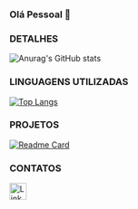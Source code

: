 ### Olá Pessoal 👋

### DETALHES

![Anurag's GitHub stats](https://github-readme-stats.vercel.app/api?username=rafaelmsantiago&show_icons=true&theme=tokyonight)

### LINGUAGENS UTILIZADAS 

[![Top Langs](https://github-readme-stats.vercel.app/api/top-langs/?username=rafaelmsantiago&langs_count=8)](https://github.com/anuraghazra/github-readme-stats)

### PROJETOS

[![Readme Card](https://github-readme-stats.vercel.app/api/pin/?username=rafaelmsantiago&repo=jornadadev&theme=dark)](https://github.com/anuraghazara/github-readme-stats)

### CONTATOS

[<img src='https://img.shields.io/badge/LinkedIn-007785?style=for-the-badge&logo=linkedin&logoColor=white' alt='Linkedin' height='30' target='_blank'>](https://www.linkedin.com/in/rafaelmsantiago/)



<!--
**rafaelmsantiago/rafaelmsantiago** is a ✨ _special_ ✨ repository because its `README.md` (this file) appears on your GitHub profile.

Here are some ideas to get you started:

- 🔭 I’m currently working on ...
- 🌱 I’m currently learning ...
- 👯 I’m looking to collaborate on ...
- 🤔 I’m looking for help with ...
- 💬 Ask me about ...
- 📫 How to reach me: ...
- 😄 Pronouns: ...
- ⚡ Fun fact: ...
-->
